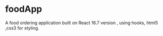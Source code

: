 # foodApp
A food ordering application built on React 16.7 version , using hooks, html5 ,css3 for styling.

